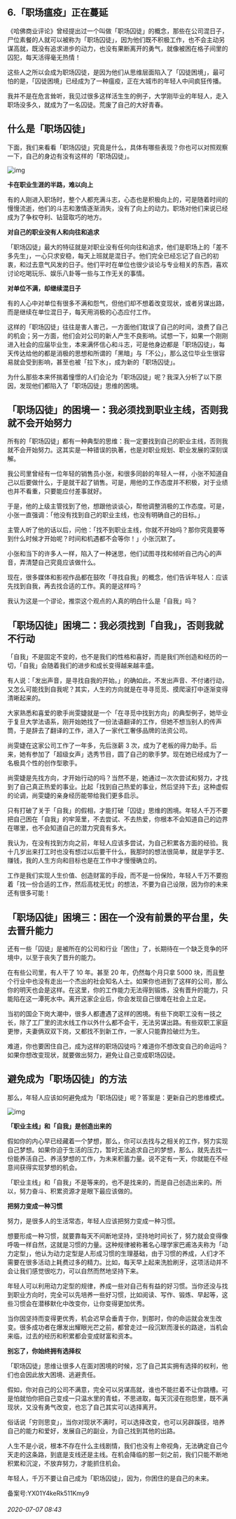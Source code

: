 ## 6.「职场瘟疫」正在蔓延
《哈佛商业评论》曾经提出过一个叫做「职场囚徒」的概念，那些在公司混日子，尸位素餐的人就可以被称为「职场囚徒」，因为他们既不积极工作，也不会主动另谋高就，既没有追求进步的动力，也没有果断离开的勇气，就像被困在格子间里的囚犯，每天活得毫无热情！


这些人之所以会成为职场囚徒，是因为他们从思维层面陷入了「囚徒困境」，最可怕的是，「囚徒困境」已经成为了一种瘟疫，正在大城市的年轻人中间疯狂传播。


我并不是在危言耸听，我见过很多这样活生生的例子，大学刚毕业的年轻人，走入职场没多久，就成为了一名囚徒。荒废了自己的大好青春。


**什么是「职场囚徒」**
-------------


下面，我们来看看「职场囚徒」究竟是什么，具体有哪些表现？你也可以对照观察一下，自己的身边有没有这样的「职场囚徒」。


![img](https://pic1.zhimg.com/v2-c008a886e49c4c6b014077829378e0db.webp)

**卡在职业生涯的半路，难以向上**


有的人刚进入职场时，整个人都充满斗志，心态也是积极向上的，可是随着时间的慢慢流逝，他们的斗志和激情逐渐消失，没有了向上的动力。职场对他们来说已经成为了争权夺利、钻营取巧的地方。


**对自己的职业没有人和向往和追求**


「职场囚徒」最大的特征就是对职业没有任何向往和追求，他们是职场上的「差不多先生」，一心只求安稳，每天上班就是混日子。他们完全已经忘记了自己的初衷，和过去意气风发的日子。他们平时在单位也很少谈论与专业相关的东西，喜欢讨论吃喝玩乐、娱乐八卦等一些与工作无关的事情。


**对单位不满，却继续混日子**


有的人心中对单位有很多不满和怨气，但他们却不想着改变现状，或者另谋出路，而是继续在单位混日子，每天用消极的心态应付工作。


这样的「职场囚徒」往往是害人害己，一方面他们耽误了自己的时间，浪费了自己的机会；另一方面，他们会对公司的新人产生不良影响。试想一下，如果一个刚刚进入社会的应届毕业生，本来满怀信心和斗志，可是他身边都是「职场囚徒」，每天传达给他的都是消极的思想和所谓的「黑暗」与「不公」，那么这位毕业生很容易就会受到影响，甚至也被「拉下水」，成为新的「职场囚徒」。


为什么那些本来怀揣着憧憬的人们会沦为「职场囚徒」呢？我深入分析了以下原因，发现他们都陷入了「职场囚徒」思维的困境。


**「职场囚徒」的困境一：我必须找到职业主线，否则我就不会开始努力**
-----------------------------------


所有的「职场囚徒」都有一种典型的思维：我一定要找到自己的职业主线，否则我就不会开始努力。这其实是一种错误的执著，也是对职业规划、职业发展的深刻误解。


我公司里曾经有一位年轻的销售员小张，和很多同龄的年轻人一样，小张不知道自己以后要做什么，于是就干起了销售。可是，用他的工作态度并不积极，对于业绩也并不看重，只要能应付差事就好。


于是，他的上级主管找到了他，想跟他谈谈心，帮他调整消极的工作态度。可是，小张一直强调：「他没有找到自己的职业主线，也没有明确自己的目标。」


主管人听了他的话以后，问他：「找不到职业主线，你就不开始吗？那你究竟要等到什么时候才开始呢？时间和机遇都不会等你！」小张沉默了。


小张和当下的许多人一样，陷入了一种迷思，他们试图寻找和倾听自己内心的声音，弄清楚自己究竟应该做什么。


现在，很多媒体和影视作品都在鼓吹「寻找自我」的概念，他们告诉年轻人：应该先找到自我，再去找合适的工作。真的是这样吗？


我认为这是一个谬论，推崇这个观点的人真的明白什么是「自我」吗？


**「职场囚徒」困境二：我必须找到「自我」，否则我就不行动**
-------------------------------


「自我」不是固定不变的，也不是我们的性格和喜好，而是我们所创造和经历的一切，「自我」会随着我们的进步和成长变得越来越丰盛。


有人说：「发出声音，是寻找自我的开始。」的确如此，不发出声音、不付诸行动，又怎么可能找到自我呢？其实，人生的方向就是在寻寻觅觅、摸爬滚打中逐渐变得清晰起来的。


大家熟悉和喜爱的歌手尚雯婕就是一个「在寻觅中找到方向」的典型例子，她毕业于复旦大学法语系，刚开始她找了一份法语翻译的工作，但她不想当别人的传声筒，于是辞去了翻译的工作，进入了一家代工奢侈品牌的法资公司。


尚雯婕在这家公司工作了一年多，先后涨薪 3 次，成为了老板的得力助手。后来，她有参加了「超级女声」选秀节目，圆了自己的歌手梦。现在她已经成为了一名极具个性的创作型歌手。


尚雯婕是先找方向，才开始行动的吗？当然不是，她通过一次次尝试和努力，才找到了自己真正热爱的事业。比起「找到自己热爱的事业，然后坚持下去」这种虚假的论调，尚雯婕的亲身经历能带给我们更多启示。


只有打破了关于「自我」的假相，才能打破「囚徒」思维的困境。年轻人千万不要把自己困在「自我」的牢笼里，不去尝试、不去热爱，你根本不会知道自己的边界在哪里，也不会知道自己的潜力究竟有多大。


我认为，在没有找到方向之前，年轻人应该多尝试，为自己积累各方面的经验。我十几岁出来打工时也没有想过以后要干什么，我那时的想法很简单，就是学手艺、赚钱，我的人生方向和目标也是在工作中才慢慢确立的。


工作是我们实现人生价值、创造财富的手段，而不是一份保险，年轻人千万不要抱着「找一份合适的工作，然后高枕无忧」的想法，不要为自己设限，因为你的未来还有很多可能！


**「职场囚徒」困境三：困在一个没有前景的平台里，失去晋升能力**
---------------------------------


还有一些「囚徒」是被所在的公司和行业「困住」了，长期待在一个缺乏竞争的环境中，以至于丧失了晋升的能力。


在有些公司里，有人干了 10 年。甚至 20 年，仍然每个月只拿 5000 块，而且整个行业中也没有走出一个杰出的社会知名人士。如果你也进到了这样的公司，那么你的明天也会是这样。在这里，你的工作能力无法得到锻炼，没有晋升的能力，只能陷在这一潭死水中。离开这家企业后，你会发现自己很难在社会上立足。


当初的国企下岗大潮中，很多人都遭遇了这样的困境。有些下岗职工没有一技之长，除了工厂里的流水线工作以外什么都不会干，无法另谋出路。有些双职工家庭更惨，夫妻俩双双下岗，又都找不到新工作，一家人只能靠捡破烂为生。


难道，你也要困住自己，成为这样的职场囚徒吗？难道你不想改变自己的命运吗？如果你想改变现状，就要做出努力，避免让自己变成职场囚徒。


**避免成为「职场囚徒」的方法**
-----------------


那么，年轻人应该如何避免成为「职场囚徒」呢？答案是：更新自己的思维模式。


![img](https://pic2.zhimg.com/v2-19e86d0c93a98dc1e4541f09d4e6bea8.webp)

**「职业主线」和「自我」是创造出来的**


假如你的内心早已经藏着一个梦想，那么，你可以去找与之相关的工作，努力实现自己梦想。如果你迫于生活的压力，暂时无法追求自己的梦想，那么，就先去找一份能养活自己、养活梦想的工作，为未来积蓄力量。说不定有一天，你就能在不经意间获得实现梦想的机会。


「职业主线」和「自我」不是等来的，也不是找来的，而是自己创造出来的。所以，努力奋斗、积累资源才是眼下最应该做的。


**把努力变成一种习惯**


努力，是很多人的生活常态，年轻人应该把努力变成一种习惯。


想要形成一种习惯，就要靠每天不间断地坚持，坚持地时间长了，努力就会变得像呼吸一样自然，这就是习惯的力量。这种规律被称著名心理学家巴甫洛夫称为「动力定型」，他认为动力定型是人形成习惯的生理基础，由于习惯的养成，人们才不需要在很多活动上耗费过多的精力。比如，每天早上起来洗脸刷牙，这项活动并不会让我们感觉很吃力，可以自然而然地坚持下来。


年轻人可以利用动力定型的规律，养成一些对自己有有益的好习惯。当你还没与找到职业方向时，完全可以先培养一些好习惯，比如阅读、写作、锻炼、早起等，这些习惯会在潜移默化中改变你，让你变得更加优秀。


当你因坚持而变得更优秀，机会迟早会垂青于你，到那时，你的命运就会发生改变。很多成功者在爆发出耀眼光芒之前，都曾走过一段沉默而漫长的路途，当机会来临，过去的经历和积累都会变成财富和资本。


**别忘了，你始终拥有选择权**


「职场囚徒」思维让很多人在面对困境的时候，忘了自己其实拥有选择的权利，他们也会因此放大困境、逃避责任。


假如，你对自己的公司不满意，完全可以另谋高就，谁也不能拦着不让你跳槽。可是怕就怕你把自己变成一只温水里的青蛙，不思进取，每天沉浸在抱怨里，既不满现状，又没有勇气改变，也忘了自己其实可以选择离开。


俗话说「穷则思变」，当你对现状不满时，可以选择改变，也可以另辟蹊径，培养自己的能力和爱好，发展自己的副业，为自己找到其他的出路。


人生不是小说，根本不存在什么主线剧情，我们也没有上帝视角，无法确定自己今天走的这条路，到底是支线还是主线。在机会降临的那一刻之前，我们只能不断地积累和沉淀，不放弃努力，才能抓住机会。


年轻人，千万不要让自己成为「职场囚徒」，因为，你困住的是自己的未来。


备案号:YX01Y4keRk511Kmy9


###### 2020-07-07 08:43
